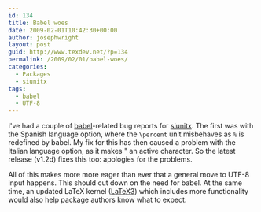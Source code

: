 ```yaml
---
id: 134
title: Babel woes
date: 2009-02-01T10:42:30+00:00
author: josephwright
layout: post
guid: http://www.texdev.net/?p=134
permalink: /2009/02/01/babel-woes/
categories:
  - Packages
  - siunitx
tags:
  - babel
  - UTF-8
---
```

I've had a couple of <a title="Multilingual support for Plain TeX or LaTeX." href="http://tug.ctan.org/cgi-bin/ctanPackageInformation.py?id=babel">babel</a>-related bug reports for <a title="siunitx - A comprehensive (SI) units package" href="http://tug.ctan.org/cgi-bin/ctanPackageInformation.py?id=siunitx">siunitx</a>.  The first was with the Spanish language option, where the <code>\percent</code> unit misbehaves as <code>\%</code> is redefined by babel. My fix for this has then caused a problem with the Italian language option, as it makes " an active character. So the latest release (v1.2d) fixes this too: apologies for the problems.

All of this makes more more eager than ever that a general move to UTF-8 input happens. This should cut down on the need for babel. At the same time, an updated LaTeX kernel (<a title="LaTeX3 Homepage" href="http://www.latex-project.org/latex3.html">LaTeX3</a>) which includes more functionality would also help package authors know what to expect.
